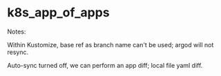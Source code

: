 # k8s_app_of_apps

Notes:

Within Kustomize, base ref as branch name can't be used; argod will not resync.

Auto-sync turned off, we can perform an app diff; local file yaml diff.
